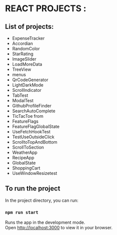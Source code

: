 # **REACT PROJECTS :**

## List of projects:
- ExpenseTracker 
- Accordian 
- RandomColor
- StarRating 
- ImageSlider
- LoadMoreData
- TreeView
- menus
- QrCodeGenerator 
- LightDarkMode 
- ScrollIndicator 
- TabTest 
- ModalTest 
- GithubProfileFinder 
- SearchAutoComplete 
- TicTacToe from 
- FeatureFlags 
- FeatureFlagGlobalState
- UseFetchHookTest 
- TestUseOutsideClick 
- ScrolltoTopAndBottom 
- ScrollToSection 
- WeatherApp 
- RecipeApp 
- GlobalState 
- ShoppingCart 
- UseWindowResizetest 

## To run the project
In the project directory, you can run:

### `npm run start`

Runs the app in the development mode.\
Open [http://localhost:3000](http://localhost:3000) to view it in your browser.
